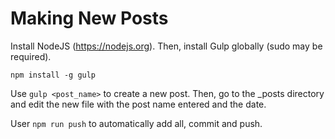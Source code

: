 # Making New Posts

Install NodeJS (https://nodejs.org). Then, install Gulp globally (sudo may be required).

```npm install -g gulp```


Use ```gulp <post_name>``` to create a new post. Then, go to the _posts directory and edit the new file with the post name entered and the date.


User ```npm run push``` to automatically add all, commit and push.